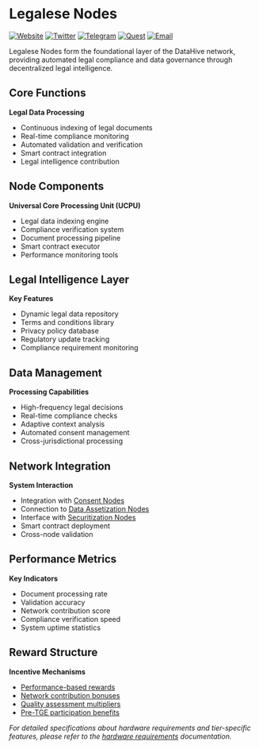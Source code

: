 # Legalese Nodes

[![Website](https://img.shields.io/badge/Register-DataHive_Nodes-blue)](https://www.datahive.network/nodes)
[![Twitter](https://img.shields.io/badge/Twitter-DataHive-blue)](https://x.com/getdatahive)
[![Telegram](https://img.shields.io/badge/Telegram-DataHive-blue)](https://t.me/datahiveofficial)
[![Quest](https://img.shields.io/badge/Quest-DataHive-blue)](https://quest.intract.io/project/datahive-h_lpnt)
[![Email](https://img.shields.io/badge/Email-team@datahive.network-blue)](mailto:team@datahive.network)

Legalese Nodes form the foundational layer of the DataHive network, providing automated legal compliance and data governance through decentralized legal intelligence.

## Core Functions

**Legal Data Processing**
- Continuous indexing of legal documents
- Real-time compliance monitoring
- Automated validation and verification
- Smart contract integration
- Legal intelligence contribution

## Node Components

**Universal Core Processing Unit (UCPU)**
- Legal data indexing engine
- Compliance verification system
- Document processing pipeline
- Smart contract executor
- Performance monitoring tools

## Legal Intelligence Layer

**Key Features**
- Dynamic legal data repository
- Terms and conditions library
- Privacy policy database
- Regulatory update tracking
- Compliance requirement monitoring

## Data Management

**Processing Capabilities**
- High-frequency legal decisions
- Real-time compliance checks
- Adaptive context analysis
- Automated consent management
- Cross-jurisdictional processing

## Network Integration

**System Interaction**
- Integration with [Consent Nodes](/docs/onboarding/nodes/consent.md)
- Connection to [Data Assetization Nodes](/docs/onboarding/nodes/data.md)
- Interface with [Securitization Nodes](/docs/onboarding/nodes/securitization.md)
- Smart contract deployment
- Cross-node validation

## Performance Metrics

**Key Indicators**
- Document processing rate
- Validation accuracy
- Network contribution score
- Compliance verification speed
- System uptime statistics

## Reward Structure

**Incentive Mechanisms**
- [Performance-based rewards](/docs/onboarding/rewards.md)
- [Network contribution bonuses](/docs/onboarding/contribution.md)
- [Quality assessment multipliers](/docs/onboarding/quality.md)
- [Pre-TGE participation benefits](/docs/onboarding/tge/benefits.md)

*For detailed specifications about hardware requirements and tier-specific features, please refer to the [hardware requirements](/docs/onboarding/hardware.md) documentation.*

